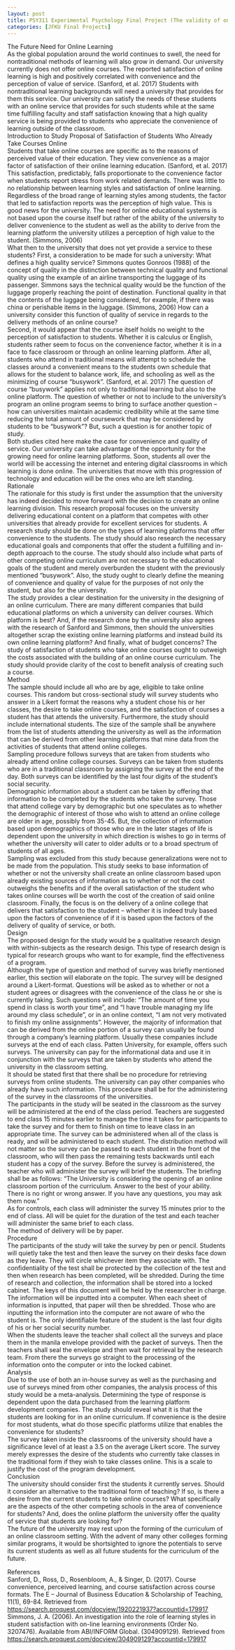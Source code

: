 ```yaml
---
layout: post
title: PSY311 Experimental Psychology Final Project (The validity of online learning amidst coronavirus shutdown, or how we yold you so)
categories: [JFKU Final Projects]
---
```

The Future Need for Online Learning  
As the global population around the world continues to swell, the need for nontraditional methods of learning will also grow in demand. Our university currently does not offer online courses. The reported satisfaction of online learning is high and positively correlated with convenience and the perception of value of service. (Sanford, et al. 2017) Students with nontraditional learning backgrounds will need a university that provides for them this service. Our university can satisfy the needs of these students with an online service that provides for such students while at the same time fulfilling faculty and staff satisfaction knowing that a high quality service is being provided to students who appreciate the convenience of learning outside of the classroom.  
Introduction to Study Proposal of Satisfaction of Students Who Already Take Courses Online  
Students that take online courses are specific as to the reasons of perceived value of their education. They view convenience as a major factor of satisfaction of their online learning education. (Sanford, et al. 2017) This satisfaction, predictably, falls proportionate to the convenience factor when students report stress from work related demands. There was little to no relationship between learning styles and satisfaction of online learning. Regardless of the broad range of learning styles among students, the factor that led to satisfaction reports was the perception of high value. This is good news for the university. The need for online educational systems is not based upon the course itself but rather of the ability of the university to deliver convenience to the student as well as the ability to derive from the learning platform the university utilizes a perception of high value to the student. (Simmons, 2006)  
What then to the university that does not yet provide a service to these students? First, a consideration to be made for such a university: What defines a high quality service? Simmons quotes Gonroos (1988) of the concept of quality in the distinction between technical quality and functional quality using the example of an airline transporting the luggage of its passenger. Simmons says the technical quality would be the function of the luggage properly reaching the point of destination. Functional quality in that the contents of the luggage being considered, for example, if there was china or perishable items in the luggage. (Simmons, 2006) How can a university consider this function of quality of service in regards to the delivery methods of an online course?  
Second, it would appear that the course itself holds no weight to the perception of satisfaction to students. Whether it is calculus or English, students rather seem to focus on the convenience factor, whether it is in a face to face classroom or through an online learning platform. After all, students who attend in traditional means will attempt to schedule the classes around a convenient means to the students own schedule that allows for the student to balance work, life, and schooling as well as the minimizing of course “busywork”. (Sanford, et al. 2017) The question of course “busywork” applies not only to traditional learning but also to the online platform. The question of whether or not to include to the university’s program an online program seems to bring to surface another question – how can universities maintain academic credibility while at the same time reducing the total amount of coursework that may be considered by students to be “busywork”? But, such a question is for another topic of study.  
Both studies cited here make the case for convenience and quality of service. Our university can take advantage of the opportunity for the growing need for online learning platforms. Soon, students all over the world will be accessing the internet and entering digital classrooms in which learning is done online. The universities that move with this progression of technology and education will be the ones who are left standing.  
Rationale  
The rationale for this study is first under the assumption that the university has indeed decided to move forward with the decision to create an online learning division. This research proposal focuses on the university delivering educational content on a platform that competes with other universities that already provide for excellent services for students. A research study should be done on the types of learning platforms that offer convenience to the students. The study should also research the necessary educational goals and components that offer the student a fulfilling and in-depth approach to the course. The study should also include what parts of other competing online curriculum are not necessary to the educational goals of the student and merely overburden the student with the previously mentioned “busywork”. Also, the study ought to clearly define the meaning of convenience and quality of value for the purposes of not only the student, but also for the university.  
The study provides a clear destination for the university in the designing of an online curriculum. There are many different companies that build educational platforms on which a university can deliver courses. Which platform is best? And, if the research done by the university also agrees with the research of Sanford and Simmons, then should the universities altogether scrap the existing online learning platforms and instead build its own online learning platform? And finally, what of budget concerns? The study of satisfaction of students who take online courses ought to outweigh the costs associated with the building of an online course curriculum. The study should provide clarity of the cost to benefit analysis of creating such a course.  
Method  
The sample should include all who are by age, eligible to take online courses. This random but cross-sectional study will survey students who answer in a Likert format the reasons why a student chose his or her classes, the desire to take online courses, and the satisfaction of courses a student has that attends the university. Furthermore, the study should include international students. The size of the sample shall be anywhere from the list of students attending the university as well as the information that can be derived from other learning platforms that mine data from the activities of students that attend online colleges.  
Sampling procedure follows surveys that are taken from students who already attend online college courses. Surveys can be taken from students who are in a traditional classroom by assigning the survey at the end of the day. Both surveys can be identified by the last four digits of the student’s social security.  
Demographic information about a student can be taken by offering that information to be completed by the students who take the survey. Those that attend college vary by demographic but one speculates as to whether the demographic of interest of those who wish to attend an online college are older in age, possibly from 35-45. But, the collection of information based upon demographics of those who are in the later stages of life is dependent upon the university in which direction is wishes to go in terms of whether the university will cater to older adults or to a broad spectrum of students of all ages.  
Sampling was excluded from this study because generalizations were not to be made from the population. This study seeks to base information of whether or not the university shall create an online classroom based upon already existing sources of information as to whether or not the cost outweighs the benefits and if the overall satisfaction of the student who takes online courses will be worth the cost of the creation of said online classroom. Finally, the focus is on the delivery of a online college that delivers that satisfaction to the student – whether it is indeed truly based upon the factors of convenience of if it is based upon the factors of the delivery of quality of service, or both.  
Design  
The proposed design for the study would be a qualitative research design with within-subjects as the research design. This type of research design is typical for research groups who want to for example, find the effectiveness of a program.  
Although the type of question and method of survey was briefly mentioned earlier, this section will elaborate on the topic. The survey will be designed around a Likert-format. Questions will be asked as to whether or not a student agrees or disagrees with the convenience of the class he or she is currently taking. Such questions will include: “The amount of time you spend in class is worth your time”, and “I have trouble managing my life around my class schedule”, or in an online context, “I am not very motivated to finish my online assignments”. However, the majority of information that can be derived from the online portion of a survey can usually be found through a company’s learning platform. Usually these companies include surveys at the end of each class. Patten University, for example, offers such surveys. The university can pay for the informational data and use it in conjunction with the surveys that are taken by students who attend the university in the classroom setting.  
It should be stated first that there shall be no procedure for retrieving surveys from online students. The university can pay other companies who already have such information. This procedure shall be for the administering of the survey in the classrooms of the universities.  
The participants in the study will be seated in the classroom as the survey will be administered at the end of the class period. Teachers are suggested to end class 15 minutes earlier to manage the time it takes for participants to take the survey and for them to finish on time to leave class in an appropriate time. The survey can be administered when all of the class is ready, and will be administered to each student. The distribution method will not matter so the survey can be passed to each student in the front of the classroom, who will then pass the remaining tests backwards until each student has a copy of the survey. Before the survey is administered, the teacher who will administer the survey will brief the students. The briefing shall be as follows: “The University is considering the opening of an online classroom portion of the curriculum. Answer to the best of your ability. There is no right or wrong answer. If you have any questions, you may ask them now.”  
As for controls, each class will administer the survey 15 minutes prior to the end of class. All will be quiet for the duration of the test and each teacher will administer the same brief to each class.  
The method of delivery will be by paper.  
Procedure  
The participants of the study will take the survey by pen or pencil. Students will quietly take the test and then leave the survey on their desks face down as they leave. They will circle whichever item they associate with. The confidentiality of the test shall be protected by the collection of the test and then when research has been completed, will be shredded. During the time of research and collection, the information shall be stored into a locked cabinet. The keys of this document will be held by the researcher in charge. The information will be inputted into a computer. When each sheet of information is inputted, that paper will then be shredded. Those who are inputting the information into the computer are not aware of who the student is. The only identifiable feature of the student is the last four digits of his or her social security number.  
When the students leave the teacher shall collect all the surveys and place them in the manila envelope provided with the packet of surveys. Then the teachers shall seal the envelope and then wait for retrieval by the research team. From there the surveys go straight to the processing of the information onto the computer or into the locked cabinet.  
Analysis  
Due to the use of both an in-house survey as well as the purchasing and use of surveys mined from other companies, the analysis process of this study would be a meta-analysis. Determining the type of response is dependent upon the data purchased from the learning platform development companies. The study should reveal what it is that the students are looking for in an online curriculum. If convenience is the desire for most students, what do those specific platforms utilize that enables the convenience for students?  
The survey taken inside the classrooms of the university should have a significance level of at least a 3.5 on the average Likert score. The survey merely expresses the desire of the students who currently take classes in the traditional form if they wish to take classes online. This is a scale to justify the cost of the program development.  
Conclusion  
The university should consider first the students it currently serves. Should it consider an alternative to the traditional form of teaching? If so, is there a desire from the current students to take online courses? What specifically are the aspects of the other competing schools in the area of convenience for students? And, does the online platform the university offer the quality of service that students are looking for?  
The future of the university may rest upon the forming of the curriculum of an online classroom setting. With the advent of many other colleges forming similar programs, it would be shortsighted to ignore the potentials to serve its current students as well as all future students for the curriculum of the future.

References  
Sanford, D., Ross, D., Rosenbloom, A., & Singer, D. (2017). Course convenience, perceived learning, and course satisfaction across course formats. The E &#8211; Journal of Business Education & Scholarship of Teaching, 11(1), 69-84. Retrieved from https://search.proquest.com/docview/1920221937?accountid=179917  
Simmons, J. A. (2006). An investigation into the role of learning styles in student satisfaction with on-line learning environments (Order No. 3207476). Available from ABI/INFORM Global. (304909129). Retrieved from https://search.proquest.com/docview/304909129?accountid=179917
